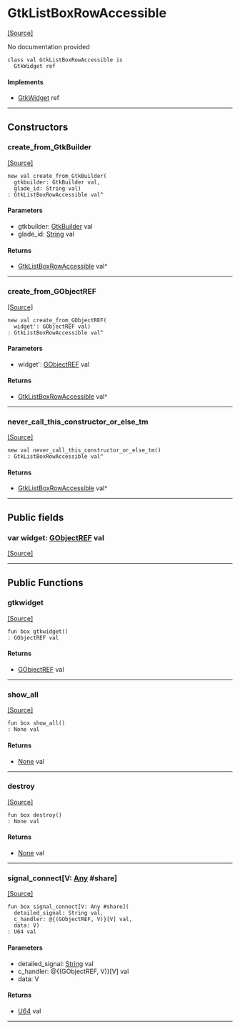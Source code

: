 # GtkListBoxRowAccessible
<span class="source-link">[[Source]](src/gtk3/GtkListBoxRowAccessible.md#L6)</span>

No documentation provided


```pony
class val GtkListBoxRowAccessible is
  GtkWidget ref
```

#### Implements

* [GtkWidget](gtk3-GtkWidget.md) ref

---

## Constructors

### create_from_GtkBuilder
<span class="source-link">[[Source]](src/gtk3/GtkListBoxRowAccessible.md#L14)</span>


```pony
new val create_from_GtkBuilder(
  gtkbuilder: GtkBuilder val,
  glade_id: String val)
: GtkListBoxRowAccessible val^
```
#### Parameters

*   gtkbuilder: [GtkBuilder](gtk3-GtkBuilder.md) val
*   glade_id: [String](builtin-String.md) val

#### Returns

* [GtkListBoxRowAccessible](gtk3-GtkListBoxRowAccessible.md) val^

---

### create_from_GObjectREF
<span class="source-link">[[Source]](src/gtk3/GtkListBoxRowAccessible.md#L17)</span>


```pony
new val create_from_GObjectREF(
  widget': GObjectREF val)
: GtkListBoxRowAccessible val^
```
#### Parameters

*   widget': [GObjectREF](gtk3-..-gobject-GObjectREF.md) val

#### Returns

* [GtkListBoxRowAccessible](gtk3-GtkListBoxRowAccessible.md) val^

---

### never_call_this_constructor_or_else_tm
<span class="source-link">[[Source]](src/gtk3/GtkListBoxRowAccessible.md#L20)</span>


```pony
new val never_call_this_constructor_or_else_tm()
: GtkListBoxRowAccessible val^
```

#### Returns

* [GtkListBoxRowAccessible](gtk3-GtkListBoxRowAccessible.md) val^

---

## Public fields

### var widget: [GObjectREF](gtk3-..-gobject-GObjectREF.md) val
<span class="source-link">[[Source]](src/gtk3/GtkListBoxRowAccessible.md#L10)</span>



---

## Public Functions

### gtkwidget
<span class="source-link">[[Source]](src/gtk3/GtkListBoxRowAccessible.md#L12)</span>


```pony
fun box gtkwidget()
: GObjectREF val
```

#### Returns

* [GObjectREF](gtk3-..-gobject-GObjectREF.md) val

---

### show_all
<span class="source-link">[[Source]](src/gtk3/GtkWidget.md#L4)</span>


```pony
fun box show_all()
: None val
```

#### Returns

* [None](builtin-None.md) val

---

### destroy
<span class="source-link">[[Source]](src/gtk3/GtkWidget.md#L7)</span>


```pony
fun box destroy()
: None val
```

#### Returns

* [None](builtin-None.md) val

---

### signal_connect\[V: [Any](builtin-Any.md) #share\]
<span class="source-link">[[Source]](src/gtk3/GtkWidget.md#L10)</span>


```pony
fun box signal_connect[V: Any #share](
  detailed_signal: String val,
  c_handler: @{(GObjectREF, V)}[V] val,
  data: V)
: U64 val
```
#### Parameters

*   detailed_signal: [String](builtin-String.md) val
*   c_handler: @{(GObjectREF, V)}[V] val
*   data: V

#### Returns

* [U64](builtin-U64.md) val

---

